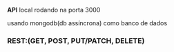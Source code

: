<b>API</b> local rodando na porta 3000

usando mongodb(db assíncrona) como banco de dados 

### REST:(GET, POST, PUT/PATCH, DELETE)

